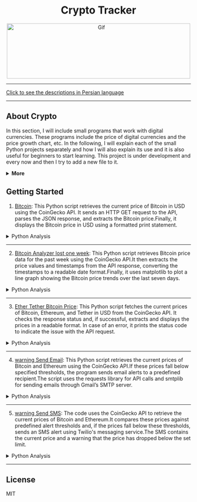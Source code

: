 <div align="center">

# Crypto Tracker

<img alt="Gif" src="https://media.tenor.com/y0SIaspW0E8AAAAM/cyberhornet-nest.gif" height="150px" width="500px">
</div>
<hr>

[Click to see the descriptions in Persian language](Persian.md)
<hr>

## About Crypto

In this section, I will include small programs that work with digital currencies. These programs include the price of digital currencies and the price growth chart, etc.
In the following, I will explain each of the small Python projects separately and how I will also explain its use and it is also useful for beginners to start learning. This project is under development and every now and then I try to add a new file to it.

<details>
<summary><b>More</b></summary>

Cryptocurrency, often referred to as digital or virtual currency, represents a fundamental shift in the world of finance.
Unlike traditional money issued by governments (fiat currency), cryptocurrencies operate on decentralized networks based on blockchain technology. 
Blockchain is a distributed ledger that records all transactions across a network of computers, ensuring transparency, security, and immutability.
These features make cryptocurrencies unique, offering new opportunities and challenges to global economic systems.

### The Evolution of Cryptocurrencies
Bitcoin, the first cryptocurrency, was introduced in 2009 by an anonymous entity known as Satoshi Nakamoto. 
It was designed as a peer-to-peer electronic cash system that eliminates the need for intermediaries like banks or payment processors.
This innovation laid the groundwork for the thousands of cryptocurrencies that exist today, such as Ethereum, Ripple, and Litecoin. 
Bitcoin's success paved the way for the broader adoption of digital currencies and blockchain technology, with many seeing it as a hedge against inflation, especially in countries with unstable economies.

###  The Importance of Decentralization
One of the key attributes of cryptocurrencies is their decentralized nature. Unlike fiat currencies that are controlled by central banks, cryptocurrencies are maintained by a network of nodes (computers) spread across the globe. This decentralization reduces the risk of corruption, government interference, or inflationary practices that could devalue the currency. Furthermore, decentralized systems are often more secure because they do not have a single point of failure.
The rise of decentralized finance (DeFi) platforms, powered by cryptocurrencies like Ethereum, has opened up new possibilities for financial services. DeFi platforms offer lending, borrowing, trading, and other financial services without relying on traditional financial institutions. This new ecosystem is accessible to anyone with an internet connection, making it particularly attractive to people in underbanked regions.

### Blockchain and Its Applications Beyond Currency
Blockchain technology, while best known for powering cryptocurrencies, has potential applications far beyond digital currency. 
It can be used to create smart contracts, which are self-executing contracts with the terms of the agreement directly written into code.
These contracts automatically enforce themselves when the conditions are met, reducing the need for intermediaries like lawyers or notaries. 
This could revolutionize industries like real estate, insurance, and supply chain management.
Moreover, blockchain can enhance transparency and traceability in sectors such as food production and pharmaceuticals. For example, blockchain-based systems can track products from their origin to the consumer, reducing the chances of fraud and improving accountability.

### Financial Inclusion and Economic Opportunities
Cryptocurrencies can provide financial services to people who are excluded from the traditional banking system.
In many developing countries, people lack access to bank accounts or financial services due to geographic, economic, or political reasons. With just a smartphone and an internet connection, these individuals can now participate in the global economy by using cryptocurrencies.
Moreover, cryptocurrencies enable fast, low-cost cross-border payments, which can be especially beneficial for migrant workers sending remittances back to their families.
Traditional remittance services are often slow and expensive, with fees eating into the amount sent. Cryptocurrencies offer a more efficient alternative.

<details>
<summary>More</summary>

### Challenges and Risks
Despite their advantages, cryptocurrencies face several challenges. One of the primary concerns is volatility. 
The prices of cryptocurrencies like Bitcoin can fluctuate wildly within a short period, making them risky as a store of value or medium of exchange. 
This volatility has prompted criticism from some economists who argue that cryptocurrencies are too unstable to serve as a reliable form of currency.
Additionally, the anonymous nature of cryptocurrencies has made them attractive to criminals for activities such as money laundering, tax evasion, and purchasing illegal goods on the dark web. Governments and regulators are grappling with how to balance the need for regulation with the benefits of decentralization and privacy that cryptocurrencies offer.
Environmental concerns are another issue. The process of mining cryptocurrencies, particularly Bitcoin, requires enormous amounts of computational power, which in turn consumes significant amounts of electricity. This has led to debates about the environmental impact of cryptocurrencies, especially as energy consumption continues to rise.

### Regulatory Landscape
Regulation is a complex issue for cryptocurrencies. Some countries have embraced digital currencies, while others have imposed strict regulations or even outright bans.
For example, El Salvador became the first country to adopt Bitcoin as legal tender in 2021, while China has implemented a complete ban on cryptocurrency trading and mining.
In most countries, regulators are still trying to develop frameworks that protect consumers while encouraging innovation. 
The global nature of cryptocurrencies makes regulation difficult, as transactions can easily cross borders, complicating jurisdictional issues.

### Future of Cryptocurrencies
The future of cryptocurrencies is both promising and uncertain. On one hand, the continued development of blockchain technology, DeFi, and smart contracts suggests that digital currencies will play an increasingly important role in the global economy.
Major companies and financial institutions are beginning to embrace cryptocurrencies, and central banks are exploring the possibility of issuing their own digital currencies (known as central bank digital currencies or CBDCs).
On the other hand, the path forward is not without obstacles. Regulatory hurdles, technological limitations, and public skepticism could slow the adoption of cryptocurrencies. Furthermore, the environmental impact of mining operations will need to be addressed if cryptocurrencies are to become more sustainable.
In conclusion, cryptocurrencies have introduced a revolutionary way of thinking about money and finance. 
Their decentralized nature, powered by blockchain technology, offers numerous benefits, including increased financial inclusion, reduced reliance on intermediaries, and greater transparency.
However, challenges such as volatility, regulatory uncertainty, and environmental concerns must be addressed to ensure their long-term success.
As the world continues to explore the potential of digital currencies, cryptocurrencies will likely remain a significant and evolving force in the global financial system.
As the adoption of cryptocurrencies continues to grow, they are likely to become more integrated into daily life, particularly in areas such as international trade, remittances, and digital identity verification. One significant area of development is the rise of Central Bank Digital Currencies (CBDCs), which are digital versions of a country’s national currency. While they are not cryptocurrencies in the traditional sense, as they are centralized and regulated by governments, CBDCs show how blockchain-inspired technologies are being adapted to suit the needs of modern economies.
Many governments are exploring the potential benefits of CBDCs, including reducing transaction costs, increasing transparency, and enabling better tracking of economic activity. However, they may also pose competition to existing cryptocurrencies, as governments could use regulatory powers to favor their own digital currencies over decentralized alternatives.
Another area where cryptocurrencies are playing an increasingly important role is tokenization. 
Tokenization refers to the process of representing real-world assets—such as real estate, art, or stocks—on a blockchain.
These digital tokens can be bought, sold, or traded more easily than the underlying assets, potentially making markets more liquid and accessible.
Tokenization could revolutionize industries by allowing fractional ownership and enabling global, 24/7 markets.

### Cryptocurrencies and the Financial Industry

Many financial institutions are already investing in blockchain technology and cryptocurrencies.
Banks and payment processors, once resistant to decentralized currencies, are now developing infrastructure to accommodate digital assets.
Companies like PayPal, Square, and Visa have integrated cryptocurrency payments into their platforms, making it easier for users to buy, hold, and spend digital currencies.
Moreover, institutional investors are increasingly recognizing Bitcoin as a legitimate asset class. 
Large funds and publicly traded companies, such as MicroStrategy and Tesla, have added Bitcoin to their balance sheets as a hedge against inflation and currency devaluation.
This growing institutional interest has further legitimized cryptocurrencies in the eyes of the broader public.
However, this integration also brings risks. 
As cryptocurrencies become more intertwined with the traditional financial system, the volatility of digital assets could pose systemic risks. A sudden crash in the cryptocurrency market, for example, could affect the broader economy, particularly if institutions have significant exposure to these assets.

## Conclusion
Cryptocurrencies and blockchain technology have the potential to reshape the global economy in profound ways. 
From decentralizing finance and empowering individuals to disrupting industries like art and real estate, the applications of this technology are vast. 
While challenges such as regulation, volatility, and environmental concerns remain, the momentum behind cryptocurrencies continues to grow.

As governments, financial institutions, and individuals navigate this rapidly evolving landscape, it is clear that cryptocurrencies are more than just a passing trend. They represent a fundamental shift in how we think about money, ownership, and value in the digital age. The next decade will be critical in determining how cryptocurrencies fit into the global financial system and how society adapts to the new opportunities and challenges they present.

### source
The article I provided on cryptocurrency and its significance was written based on my general knowledge and understanding of the topic, gathered from a variety of industry sources, news outlets, and scholarly articles on blockchain technology, cryptocurrencies, and financial systems.Some notable resources on these topics include:
1. CoinDesk – for news and updates on cryptocurrency and blockchain technology.
2. Investopedia – for detailed explanations of financial concepts, including cryptocurrency.
3. World Bank – for insights into how cryptocurrencies are impacting global finance.
4. MIT Technology Review – for deeper analysis on the technology behind blockchain and cryptocurrencies.

</details>

</details>

## Getting Started

1. [Bitcoin](CryptoTracker/Bitcoin.py): This Python script retrieves the current price of Bitcoin in USD using the CoinGecko API. It sends an HTTP GET request to the API, parses the JSON response, and extracts the Bitcoin price.Finally, it displays the Bitcoin price in USD using a formatted print statement.

<details>
<summary>Python Analysis</summary>
The given Python script is designed to retrieve and display the current price of Bitcoin in USD. 
 The code utilizes the requests library to make a GET request to the CoinGecko API, a reliable source for cryptocurrency data.
 
## Breakdown of the Code:
1. API Request: The script defines a function get_bitcoin_price() that sends an HTTP request to the CoinGecko API using the provided URL.
2.  The URL includes a query for the price of Bitcoin in USD.
3. Response Handling: Once the request is made, the response from the API is checked and parsed as JSON.
4.  The script extracts the value of Bitcoin from the returned JSON object using the key 'bitcoin', followed by the nested key 'usd'.
5. Display: After the price is retrieved, it is stored in the variable price and then printed in a formatted string, displaying the Bitcoin price with the dollar sign.
 
## Usage:
This script is useful for getting real-time data on Bitcoin's price and can be integrated into a broader cryptocurrency monitoring tool. It allows users to stay updated on market fluctuations by fetching live data.

## Python Code
```python
import requests

def get_bitcoin_price():
    # URL of CoinGecko API to get Bitcoin price in USD
    url = "https://api.coingecko.com/api/v3/simple/price?ids=bitcoin&vs_currencies=usd"
    
    # Sending a request to the API and getting the response
    response = requests.get(url)
    
    # Parsing the JSON response
    data = response.json()
    
    # Returning the Bitcoin price in USD
    return data['bitcoin']['usd']

# Displaying the Bitcoin price in USD
price = get_bitcoin_price()
print(f'Bitcoin price: ${price}')
```

</details>
<hr>

2. [Bitcoin Analyzer lost one week](CryptoTracker/BitcoinAnalyzer_lost_one_week.py): This Python script retrieves Bitcoin price data for the past week using the CoinGecko API.It then extracts the price values and timestamps from the API response, converting the timestamps to a readable date format.Finally, it uses matplotlib to plot a line graph showing the Bitcoin price trends over the last seven days.

<details>
<summary>Python Analysis</summary>
This Python script provides a visual representation of Bitcoin’s price fluctuations over the last week by fetching data from CoinGecko's API and plotting it using matplotlib.
 The script consists of three main parts: fetching the data, processing it, and visualizing the results.

## Fetching Data:
The script sends a request to the CoinGecko API using the requests library. 
It retrieves Bitcoin's market data over the past seven days with prices in USD. The API call's parameters specify the currency (vs_currency=usd) and the time range (days=7).
Upon receiving the response, the data is extracted and converted into a Python dictionary using the .json() method, making it easy to access the relevant information.

## Parsing the Data:
The API response provides prices as a list of timestamp-price pairs. The timestamps are in Unix time (milliseconds), so they are converted into a human-readable format using datetime.fromtimestamp() while dividing by 1000 (to convert from milliseconds to seconds). The prices and their corresponding dates are stored in two separate lists: timestamps and values. These lists will be used to create the graph.

## Visualizing the Data:
The script uses the matplotlib library to generate a line plot of Bitcoin’s price changes. The x-axis displays the dates, and the y-axis represents the price in USD. The plot is styled with circle markers to denote individual price points, and the xticks(rotation=45) function ensures the dates are properly rotated for clarity. A grid is also added to make the price points more readable, and plt.tight_layout() optimizes the display, ensuring all elements fit neatly within the plot area.

## Use Cases:
The script can be useful for cryptocurrency traders, analysts, or enthusiasts who want to monitor Bitcoin’s price trends over the past week. It provides a visual summary of price changes, making it easier to spot trends, spikes, or dips. Additionally, the code can be modified to track other cryptocurrencies or to extend the time period by adjusting the API parameters.

## Python code
```python
import requests
import matplotlib.pyplot as plt
from datetime import datetime, timedelta

# API settings to get Bitcoin prices
API_URL = "https://api.coingecko.com/api/v3/coins/bitcoin/market_chart"
params = {
    'vs_currency': 'usd',
    'days': '7',  # For one week
}

# Fetch the data
response = requests.get(API_URL, params=params)
data = response.json()

# Extract prices and timestamps
prices = data['prices']
timestamps = [datetime.fromtimestamp(price[0] / 1000) for price in prices]  # Convert milliseconds to datetime
values = [price[1] for price in prices]

# Plotting the chart
plt.figure(figsize=(10, 5))
plt.plot(timestamps, values, marker='o', linestyle='-', color='blue')
plt.title('Bitcoin Price Over the Last Week')
plt.xlabel('Date')
plt.ylabel('Price in USD')
plt.xticks(rotation=45)
plt.grid()
plt.tight_layout()
plt.show()
```


</details>
<hr>

3. [Ether Tether Bitcoin Price](CryptoTracker/EtherTetherPrice.py): 
This Python script fetches the current prices of Bitcoin, Ethereum, and Tether in USD from the CoinGecko API.
It checks the response status and, if successful, extracts and displays the prices in a readable format.
In case of an error, it prints the status code to indicate the issue with the API request.

<details>
<summary>Python Analysis</summary>
The provided Python script effectively retrieves and displays the current prices of Bitcoin, Ethereum, and Tether in USD using the CoinGecko API. 
 Below is a detailed breakdown of the code, its functionality, and its potential applications.<br>
 
1. ibrary Imports:
 The script starts by importing two essential libraries: requests and json.
 The requests library is used to send HTTP requests to external APIs, while the json library is crucial for handling the JSON format returned by the API.

2. Function Definition:
 The core functionality of the script is encapsulated in the get_crypto_prices() function. This promotes modular programming, allowing for easier maintenance and testing.

3. API Endpoint:
 The URL defined in the script points to the CoinGecko API endpoint, specifically designed to fetch current prices for multiple cryptocurrencies in a specified currency (in this case, USD).
 By requesting prices for Bitcoin, Ethereum, and Tether, the script focuses on three major players in the cryptocurrency market.

4. Sending the Request:
 The code sends a GET request to the defined API URL using requests.get(url). This initiates communication with the CoinGecko server to retrieve the latest price data.

5. Response Status Checking:
 The script checks the response status code using response.status_code. A status code of 200 indicates a successful request, while any other status code indicates an error in fetching  data.
 This error-handling mechanism is crucial for robust applications, ensuring that the user is informed about any issues.

6. JSON Data Parsing:
 When the response is successful, the script converts the JSON data into a Python dictionary using json.loads(response.text).
 This step is essential for extracting specific values (the prices of the cryptocurrencies) from the structured JSON response.

7. Data Extraction:
 The script extracts the prices of Bitcoin, Ethereum, and Tether from the parsed JSON dictionary. Each price is stored in a separate variable for ease of use and clarity.

8. Displaying Prices:
 The extracted prices are then printed to the console in a user-friendly format. This output allows users to quickly see the current market prices of these cryptocurrencies.

9. Potential Enhancements:
 Future improvements could include implementing additional error handling for network-related issues or JSON decoding errors.
 The script could also be enhanced to allow users to input their preferred cryptocurrencies or currencies for conversion, increasing its versatility.

10. Use Cases:
 This script can be utilized by cryptocurrency traders and investors for quick access to current prices, aiding in making informed trading decisions. 
 It can also serve as a foundational component for more complex applications, such as portfolio management tools or trading bots.

11. Integration Opportunities:
 The functionality of this script can be integrated into websites or mobile applications to provide users with real-time cryptocurrency pricing data.
 It could also be incorporated into data analysis pipelines for cryptocurrency market research or historical trend analysis.

12. Limitations:
 The script only fetches the latest prices and does not store historical data, which may be a limitation for users seeking to analyze price trends over time.
 Additionally, the API has rate limits, which could restrict the frequency of requests if used excessively.

13. Conclusion:
 In summary, this script serves as a practical and effective tool for accessing real-time cryptocurrency prices using the CoinGecko API.
 Its clear structure and modular design make it easy to understand and extend, providing a solid foundation for further development.

## Libraries and Data Source
#### Libraries Used:
requests: For sending HTTP requests to the CoinGecko API.
json: For parsing and manipulating JSON data received from the API.
#### Data Source:
The script fetches price data from the CoinGecko API, specifically using the endpoint:<br>
https://api.coingecko.com/api/v3/simple/price?ids=bitcoin,ethereum,tether&vs_currencies=usd.

## Python Code
```python
import requests
import json

def get_crypto_prices():
    # URL of the CoinGecko API to get the prices
    url = 'https://api.coingecko.com/api/v3/simple/price?ids=bitcoin,ethereum,tether&vs_currencies=usd'

    # Sending request to the API and fetching the data
    response = requests.get(url)

    # Checking the status of the response
    if response.status_code == 200:
        # Converting the JSON data to a Python dictionary
        data = json.loads(response.text)

        # Extracting the prices
        bitcoin_price = data['bitcoin']['usd']
        ethereum_price = data['ethereum']['usd']
        tether_price = data['tether']['usd']

        # Displaying the prices
        print(f"Bitcoin Price: ${bitcoin_price}")
        print(f"Ethereum Price: ${ethereum_price}")
        print(f"Tether Price: ${tether_price}")
    else:
        print(f"Error fetching data. Status code: {response.status_code}")

# Running the program
get_crypto_prices()
```

</details>
<hr>

4. [warning Send Email](CryptoTracker/warningE-mail.py): This Python script retrieves the current prices of Bitcoin and Ethereum using the CoinGecko API.If these prices fall below specified thresholds, the program sends email alerts to a predefined recipient.The script uses the requests library for API calls and smtplib for sending emails through Gmail’s SMTP server.

<details>
<summary>Python Analysis</summary>
 
## Code Breakdown:

1. Library Imports:
 - <b>requests:</b> Used to send an HTTP request to the CoinGecko API to get the latest cryptocurrency prices.
 - <b>smtplib:</b> Handles email communication over the SMTP protocol.
 - <b>MIMEText</b> and <b>MIMEMultipart:</b> Used to create the structure of the email (subject, body, and recipients).

2. CoinGecko API URL & Parameters:
 - The API URL is set to CoinGecko’s endpoint for retrieving simple cryptocurrency prices in USD for Bitcoin and Ethereum.
 - Parameters like ALERT_PRICE_BITCOIN (set to $30,000) and ALERT_PRICE_ETHEREUM (set to $2,000) are used to trigger alerts when the prices fall below these values.

3. Email Configuration:
 - Variables such as SENDER_EMAIL, SENDER_PASSWORD, and RECEIVER_EMAIL are defined to configure the sender and receiver of the email alerts.
 - Gmail’s SMTP server (smtp.gmail.com) and port 587 are used for email transmission, which is common for TLS-encrypted connections.

4. send_email Function:
   - This function constructs and sends an email when called.
   - It uses MIMEMultipart to structure the email and attaches a plain text message body using MIMEText.
   - The email is sent through Gmail’s SMTP server using TLS encryption for secure transmission.
   - If the email is successfully sent, the function prints "Email sent successfully!" Otherwise, it catches and displays any errors that occur.

5. check_prices Function:
 - This function makes an API call to CoinGecko using the requests library.
 - It extracts the current prices of Bitcoin and Ethereum from the JSON response.
 - The prices are displayed in the console for informational purposes.
 - If Bitcoin’s price is below $30,000, the send_email function is called to alert the user.
 - Similarly, if Ethereum’s price is below $2,000, another alert email is sent.

6. Program Flow:
 - The script begins by calling the check_prices function.
 - It fetches the cryptocurrency prices and checks whether they meet the alert conditions.
 - If any conditions are met, email alerts are sent to the specified recipient.
   
## Step-by-Step Execution:
1. The program starts by fetching Bitcoin and Ethereum prices from the CoinGecko API.
2. It parses the response to extract USD prices for both cryptocurrencies.
3. The prices are printed on the console as feedback to the user:
```python
Bitcoin Price: $XX,XXX
Ethereum Price: $X,XXX
```
4. If Bitcoin’s price drops below $30,000, an email alert is triggered with the subject "Bitcoin Price Alert" and the current price.
5. If Ethereum’s price falls below $2,000, another email alert is triggered for Ethereum.
6. The program prints a success message if emails are sent successfully or an error message if any issues arise.
   
## Conclusion:
This script serves as a simple but effective price alert tool for cryptocurrency enthusiasts or traders. 
It regularly checks the prices of Bitcoin and Ethereum and notifies the user via email when their prices fall below critical levels. 
By using free API services like CoinGecko and standard email protocols, this script is a convenient way to stay updated on market movements without manual checking.

## Python Code
```python
import requests
import smtplib
from email.mime.text import MIMEText
from email.mime.multipart import MIMEMultipart

# CoinGecko API URL to get cryptocurrency prices
API_URL = 'https://api.coingecko.com/api/v3/simple/price?ids=bitcoin,ethereum&vs_currencies=usd'

# Alert parameters
ALERT_PRICE_BITCOIN = 30000  # Bitcoin price alert threshold
ALERT_PRICE_ETHEREUM = 2000   # Ethereum price alert threshold

# Email settings
SENDER_EMAIL = 'your_email@gmail.com'
SENDER_PASSWORD = 'your_email_password'
RECEIVER_EMAIL = 'receiver_email@gmail.com'
SMTP_SERVER = 'smtp.gmail.com'
SMTP_PORT = 587

# Function to send email
def send_email(subject, message):
    msg = MIMEMultipart()
    msg['From'] = SENDER_EMAIL
    msg['To'] = RECEIVER_EMAIL
    msg['Subject'] = subject
    msg.attach(MIMEText(message, 'plain'))

    try:
        # Set up the server connection
        server = smtplib.SMTP(SMTP_SERVER, SMTP_PORT)
        server.starttls()
        server.login(SENDER_EMAIL, SENDER_PASSWORD)

        # Send the email
        text = msg.as_string()
        server.sendmail(SENDER_EMAIL, RECEIVER_EMAIL, text)
        server.quit()
        print('Email sent successfully!')
    except Exception as e:
        print(f"Failed to send email: {e}")

# Function to check prices and send alert
def check_prices():
    response = requests.get(API_URL)
    data = response.json()

    # Extract prices
    bitcoin_price = data['bitcoin']['usd']
    ethereum_price = data['ethereum']['usd']

    print(f"Bitcoin Price: ${bitcoin_price}")
    print(f"Ethereum Price: ${ethereum_price}")

    # Check if the prices meet alert conditions
    if bitcoin_price < ALERT_PRICE_BITCOIN:
        send_email('Bitcoin Price Alert', f'Bitcoin price is below ${ALERT_PRICE_BITCOIN}. Current price: ${bitcoin_price}')

    if ethereum_price < ALERT_PRICE_ETHEREUM:
        send_email('Ethereum Price Alert', f'Ethereum price is below ${ALERT_PRICE_ETHEREUM}. Current price: ${ethereum_price}')

# Run the program
check_prices()
```

</details>
<hr>

5. [warning Send SMS](CryptoTracker/warningSMS.py): The code uses the CoinGecko API to retrieve the current prices of Bitcoin and Ethereum.It compares these prices against predefined alert thresholds and, if the prices fall below these thresholds, sends an SMS alert using Twilio's messaging service.The SMS contains the current price and a warning that the price has dropped below the set limit.

<details>
<summary>Python Analysis</summary>

 ### Detailed Analysis:
This Python script monitors the prices of cryptocurrencies, specifically Bitcoin and Ethereum, and sends alerts via SMS when their prices fall below a certain threshold.
The code leverages two key services: CoinGecko API for fetching real-time cryptocurrency prices and Twilio API for sending SMS alerts.

### Key Components:
1. <b>CoinGecko API:</b> The script interacts with the CoinGecko API to retrieve the current prices of Bitcoin and Ethereum in USD.
2.  The URL https://api.coingecko.com/api/v3/simple/price?ids=bitcoin,ethereum&vs_currencies=usd fetches the required price data in JSON format.
3. <b>Twilio API:</b> The script uses the Twilio API to send SMS alerts to a specific phone number when the price of either Bitcoin or Ethereum drops below a predefined threshold. Twilio credentials, including TWILIO_SID, TWILIO_AUTH_TOKEN, and TWILIO_PHONE_NUMBER, must be replaced with actual account information for the SMS feature to work.

### Code Breakdown:
1. <b>Alert Parameters:</b> The script defines thresholds (ALERT_PRICE_BITCOIN = 30000 and ALERT_PRICE_ETHEREUM = 2000) that act as triggers for sending SMS alerts if prices fall below these values.
2. <b>Twilio SMS Function:</b> The send_sms() function is responsible for sending an SMS using Twilio. It takes a message as input, which is then sent from the Twilio number to the recipient's phone number. The function prints the message ID (message.sid) after successful delivery.
3. <b>Price Check Logic:</b> The check_prices_with_sms() function fetches the latest prices of Bitcoin and Ethereum from the CoinGecko API. After retrieving and parsing the JSON response, the prices are compared against the alert thresholds. If the prices are lower than the predefined values, the send_sms() function is called to send a notification.
4. <b>Execution:</b> The script runs the check_prices_with_sms() function, continuously monitoring the cryptocurrency prices and sending alerts when necessary.

### Use Cases:
- Price Monitoring: This code can be used by cryptocurrency traders or enthusiasts who want to keep an eye on market prices without constantly checking them manually.
- Real-time Alerts: The SMS alerts provide real-time updates, ensuring that users are notified as soon as prices drop below their specified limits, allowing for timely decisions.

This script is simple, yet effective for monitoring cryptocurrency prices and receiving alerts based on user-defined thresholds.

## Python Code
```python
from twilio.rest import Client
import requests

# CoinGecko API URL to get cryptocurrency prices
API_URL = 'https://api.coingecko.com/api/v3/simple/price?ids=bitcoin,ethereum&vs_currencies=usd'

# Alert parameters
ALERT_PRICE_BITCOIN = 30000  # Bitcoin price alert threshold
ALERT_PRICE_ETHEREUM = 2000   # Ethereum price alert threshold

# Twilio settings
TWILIO_SID = 'your_twilio_sid'
TWILIO_AUTH_TOKEN = 'your_twilio_auth_token'
TWILIO_PHONE_NUMBER = 'your_twilio_phone_number'
RECEIVER_PHONE_NUMBER = '+1234567890'

# Function to send SMS
def send_sms(message):
    client = Client(TWILIO_SID, TWILIO_AUTH_TOKEN)

    # Create and send the message
    message = client.messages.create(
        body=message,
        from_=TWILIO_PHONE_NUMBER,
        to=RECEIVER_PHONE_NUMBER
    )
    print(f'SMS sent: {message.sid}')

# Function to check prices and send SMS alert
def check_prices_with_sms():
    response = requests.get(API_URL)
    data = response.json()

    # Extract prices
    bitcoin_price = data['bitcoin']['usd']
    ethereum_price = data['ethereum']['usd']

    print(f"Bitcoin Price: ${bitcoin_price}")
    print(f"Ethereum Price: ${ethereum_price}")

    # Check if the prices meet alert conditions
    if bitcoin_price < ALERT_PRICE_BITCOIN:
        send_sms(f'Bitcoin price is below ${ALERT_PRICE_BITCOIN}. Current price: ${bitcoin_price}')

    if ethereum_price < ALERT_PRICE_ETHEREUM:
        send_sms(f'Ethereum price is below ${ALERT_PRICE_ETHEREUM}. Current price: ${ethereum_price}')

# Run the program
check_prices_with_sms()
```

</details>
<hr>

## License

MIT
